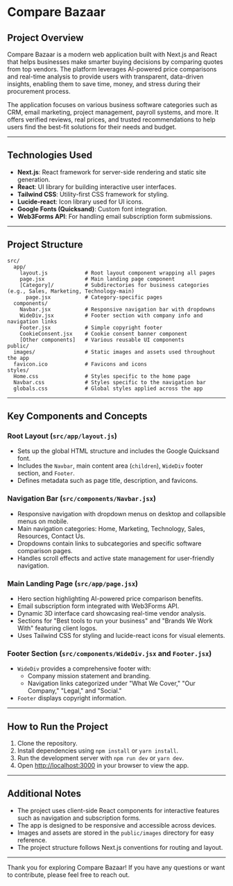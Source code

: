 # Compare Bazaar

## Project Overview

Compare Bazaar is a modern web application built with Next.js and React that helps businesses make smarter buying decisions by comparing quotes from top vendors. The platform leverages AI-powered price comparisons and real-time analysis to provide users with transparent, data-driven insights, enabling them to save time, money, and stress during their procurement process.

The application focuses on various business software categories such as CRM, email marketing, project management, payroll systems, and more. It offers verified reviews, real prices, and trusted recommendations to help users find the best-fit solutions for their needs and budget.

---

## Technologies Used

- **Next.js**: React framework for server-side rendering and static site generation.
- **React**: UI library for building interactive user interfaces.
- **Tailwind CSS**: Utility-first CSS framework for styling.
- **Lucide-react**: Icon library used for UI icons.
- **Google Fonts (Quicksand)**: Custom font integration.
- **Web3Forms API**: For handling email subscription form submissions.

---

## Project Structure

```
src/
  app/
    layout.js            # Root layout component wrapping all pages
    page.jsx             # Main landing page component
    [Category]/          # Subdirectories for business categories (e.g., Sales, Marketing, Technology-main)
      page.jsx           # Category-specific pages
  components/
    Navbar.jsx           # Responsive navigation bar with dropdowns
    WideDiv.jsx          # Footer section with company info and navigation links
    Footer.jsx           # Simple copyright footer
    CookieConsent.jsx    # Cookie consent banner component
    [Other components]   # Various reusable UI components
public/
  images/                # Static images and assets used throughout the app
  favicon.ico            # Favicons and icons
styles/
  Home.css               # Styles specific to the home page
  Navbar.css             # Styles specific to the navigation bar
  globals.css            # Global styles applied across the app
```

---

## Key Components and Concepts

### Root Layout (`src/app/layout.js`)

- Sets up the global HTML structure and includes the Google Quicksand font.
- Includes the `Navbar`, main content area (`children`), `WideDiv` footer section, and `Footer`.
- Defines metadata such as page title, description, and favicons.

### Navigation Bar (`src/components/Navbar.jsx`)

- Responsive navigation with dropdown menus on desktop and collapsible menus on mobile.
- Main navigation categories: Home, Marketing, Technology, Sales, Resources, Contact Us.
- Dropdowns contain links to subcategories and specific software comparison pages.
- Handles scroll effects and active state management for user-friendly navigation.

### Main Landing Page (`src/app/page.jsx`)

- Hero section highlighting AI-powered price comparison benefits.
- Email subscription form integrated with Web3Forms API.
- Dynamic 3D interface card showcasing real-time vendor analysis.
- Sections for "Best tools to run your business" and "Brands We Work With" featuring client logos.
- Uses Tailwind CSS for styling and lucide-react icons for visual elements.

### Footer Section (`src/components/WideDiv.jsx` and `Footer.jsx`)

- `WideDiv` provides a comprehensive footer with:
  - Company mission statement and branding.
  - Navigation links categorized under "What We Cover," "Our Company," "Legal," and "Social."
- `Footer` displays copyright information.

---

## How to Run the Project

1. Clone the repository.
2. Install dependencies using `npm install` or `yarn install`.
3. Run the development server with `npm run dev` or `yarn dev`.
4. Open [http://localhost:3000](http://localhost:3000) in your browser to view the app.

---

## Additional Notes

- The project uses client-side React components for interactive features such as navigation and subscription forms.
- The app is designed to be responsive and accessible across devices.
- Images and assets are stored in the `public/images` directory for easy reference.
- The project structure follows Next.js conventions for routing and layout.

---

Thank you for exploring Compare Bazaar! If you have any questions or want to contribute, please feel free to reach out.
